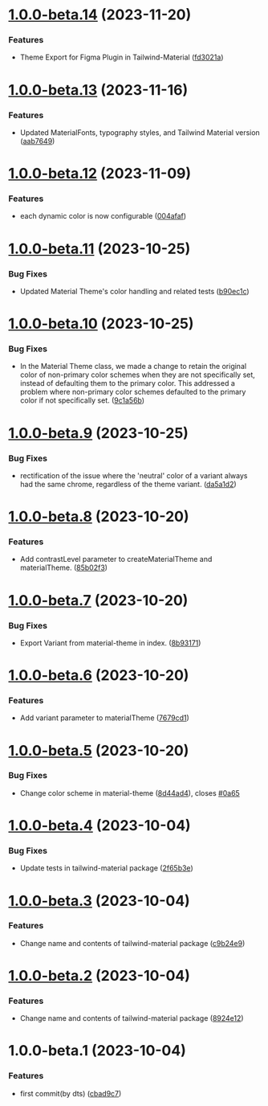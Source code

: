 # [1.0.0-beta.14](https://github.com/Udixio/tailwind-material/compare/v1.0.0-beta.13...v1.0.0-beta.14) (2023-11-20)


### Features

* Theme Export for Figma Plugin in Tailwind-Material ([fd3021a](https://github.com/Udixio/tailwind-material/commit/fd3021a42ab95ad669768f8c0c4e9922c60c207c))

# [1.0.0-beta.13](https://github.com/Udixio/tailwind-material/compare/v1.0.0-beta.12...v1.0.0-beta.13) (2023-11-16)


### Features

* Updated MaterialFonts, typography styles, and Tailwind Material version ([aab7649](https://github.com/Udixio/tailwind-material/commit/aab7649810752cf18860cf96ac54476bed03d4e1))

# [1.0.0-beta.12](https://github.com/Udixio/tailwind-material/compare/v1.0.0-beta.11...v1.0.0-beta.12) (2023-11-09)


### Features

* each dynamic color is now configurable ([004afaf](https://github.com/Udixio/tailwind-material/commit/004afafb45f49e1185cd01ec9a9f26214776d82d))

# [1.0.0-beta.11](https://github.com/Udixio/tailwind-material/compare/v1.0.0-beta.10...v1.0.0-beta.11) (2023-10-25)

### Bug Fixes

* Updated Material Theme's color handling and related
  tests ([b90ec1c](https://github.com/Udixio/tailwind-material/commit/b90ec1ce4c6fedf4b4026940e529d4255ac9a76b))

# [1.0.0-beta.10](https://github.com/Udixio/tailwind-material/compare/v1.0.0-beta.9...v1.0.0-beta.10) (2023-10-25)

### Bug Fixes

* In the Material Theme class, we made a change to retain the original color of non-primary color schemes when they are
  not specifically set, instead of defaulting them to the primary color. This addressed a problem where non-primary
  color schemes defaulted to the primary color if not specifically
  set. ([9c1a56b](https://github.com/Udixio/tailwind-material/commit/9c1a56b681aa176fe72e940df65cbbd67f9e2bbe))

# [1.0.0-beta.9](https://github.com/Udixio/tailwind-material/compare/v1.0.0-beta.8...v1.0.0-beta.9) (2023-10-25)

### Bug Fixes

* rectification of the issue where the 'neutral' color of a variant always had the same chrome, regardless of the theme
  variant. ([da5a1d2](https://github.com/Udixio/tailwind-material/commit/da5a1d2056a27c84d698fbce922a00e0d0b75ba8))

# [1.0.0-beta.8](https://github.com/Udixio/tailwind-material/compare/v1.0.0-beta.7...v1.0.0-beta.8) (2023-10-20)

### Features

* Add contrastLevel parameter to createMaterialTheme and
  materialTheme. ([85b02f3](https://github.com/Udixio/tailwind-material/commit/85b02f3115e18b120bbf552930f701a8e4a9f2f7))

# [1.0.0-beta.7](https://github.com/Udixio/tailwind-material/compare/v1.0.0-beta.6...v1.0.0-beta.7) (2023-10-20)

### Bug Fixes

* Export Variant from material-theme in
  index. ([8b93171](https://github.com/Udixio/tailwind-material/commit/8b93171ccacd27a31696cac1bad0c9f2bceae93f))

# [1.0.0-beta.6](https://github.com/Udixio/tailwind-material/compare/v1.0.0-beta.5...v1.0.0-beta.6) (2023-10-20)

### Features

* Add variant parameter to
  materialTheme ([7679cd1](https://github.com/Udixio/tailwind-material/commit/7679cd1e8960c21034e078e19c7793007726a72c))

# [1.0.0-beta.5](https://github.com/Udixio/tailwind-material/compare/v1.0.0-beta.4...v1.0.0-beta.5) (2023-10-20)

### Bug Fixes

* Change color scheme in
  material-theme ([8d44ad4](https://github.com/Udixio/tailwind-material/commit/8d44ad4d90ff447498cf1580cf43f57169ff263a)),
  closes [#0a65](https://github.com/Udixio/tailwind-material/issues/0a65)

# [1.0.0-beta.4](https://github.com/Udixio/tailwind-material/compare/v1.0.0-beta.3...v1.0.0-beta.4) (2023-10-04)

### Bug Fixes

* Update tests in tailwind-material
  package ([2f65b3e](https://github.com/Udixio/tailwind-material/commit/2f65b3e21d72beb18fa115d14e57706b7c2848ab))

# [1.0.0-beta.3](https://github.com/Udixio/tailwind-material/compare/v1.0.0-beta.2...v1.0.0-beta.3) (2023-10-04)

### Features

* Change name and contents of tailwind-material
  package ([c9b24e9](https://github.com/Udixio/tailwind-material/commit/c9b24e9c1c014a8fa5bdc959b34b7163213198f6))

# [1.0.0-beta.2](https://github.com/Udixio/tailwind-material/compare/v1.0.0-beta.1...v1.0.0-beta.2) (2023-10-04)

### Features

* Change name and contents of tailwind-material
  package ([8924e12](https://github.com/Udixio/tailwind-material/commit/8924e1257403cfaef1bf5c2d2ebacd2adbddb8e7))

# 1.0.0-beta.1 (2023-10-04)

### Features

* first commit(by
  dts) ([cbad9c7](https://github.com/Udixio/tailwind-material/commit/cbad9c784a423ed1d9c0477c7d0a991f1dbf3be7))
